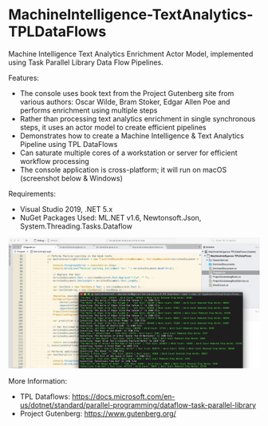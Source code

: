 # MachineIntelligence-TextAnalytics-TPLDataFlows

Machine Intelligence Text Analytics Enrichment Actor Model, implemented using Task Parallel Library Data Flow Pipelines.

Features:
* The console uses book text from the Project Gutenberg site from various authors: Oscar Wilde, Bram Stoker, Edgar Allen Poe and performs enrichment using multiple steps
* Rather than processing text analytics enrichment in single synchronous steps, it uses an actor model to create efficient pipelines
* Demonstrates how to create a Machine Intelligence & Text Analytics Pipeline using TPL DataFlows
* Can saturate multiple cores of a workstation or server for efficient workflow processing
* The console application is cross-platform; it will run on macOS (screenshot below & Windows)

Requirements:
* Visual Studio 2019, .NET 5.x
* NuGet Packages Used: ML.NET v1.6, Newtonsoft.Json, System.Threading.Tasks.Dataflow

![Training Job](https://github.com/bartczernicki/MachineIntelligence-TextAnalytics-TPLDataFlows/blob/master/ConsoleScreenshot.png)

More Information:
* TPL Dataflows: https://docs.microsoft.com/en-us/dotnet/standard/parallel-programming/dataflow-task-parallel-library
* Project Gutenberg: https://www.gutenberg.org/
